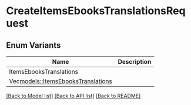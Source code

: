 # CreateItemsEbooksTranslationsRequest

## Enum Variants

| Name | Description |
|---- | -----|
| ItemsEbooksTranslations |  |
| Vec<models::ItemsEbooksTranslations> |  |

[[Back to Model list]](../README.md#documentation-for-models) [[Back to API list]](../README.md#documentation-for-api-endpoints) [[Back to README]](../README.md)


